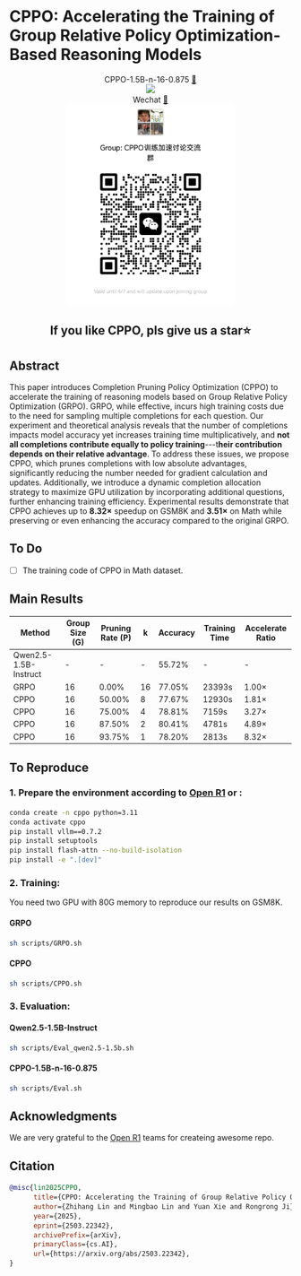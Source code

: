 # CPPO: Accelerating the Training of Group Relative Policy Optimization-Based Reasoning Models


<p align="center">
CPPO-1.5B-n-16-0.875 <a href="https://huggingface.co/Stardust1956/CPPO-1.5B-n-16-0.875">🤗</a> <br>
<a href="https://arxiv.org/abs/2503.22342"> <img src='https://img.shields.io/badge/arXiv-2503.22342-b31b1b.svg'></a> <br> Wechat <a href="./asset/wechat.jpg">💭</a> <br>

<img src="./asset/wechat.jpg" width="300">

<div align="center">
    <h2>If you like CPPO, pls give us a star⭐ </h2>
</div>

</p>

## Abstract
This paper introduces Completion Pruning Policy Optimization (CPPO) to accelerate the training of reasoning models based on Group Relative Policy Optimization (GRPO). GRPO, while effective, incurs high training costs due to the need for sampling multiple completions for each question. Our experiment and theoretical analysis reveals that the number of completions impacts model accuracy yet increases training time multiplicatively, and **not all completions contribute equally to policy training**---t**heir contribution depends on their relative advantage**. To address these issues, we propose CPPO, which prunes completions with low absolute advantages, significantly reducing the number needed for gradient calculation and updates. Additionally, we introduce a dynamic completion allocation strategy to maximize GPU utilization by incorporating additional questions, further enhancing training efficiency. Experimental results demonstrate that CPPO achieves up to **$8.32\times$** speedup on GSM8K and **$3.51\times$** on Math while preserving or even enhancing the accuracy compared to the original GRPO.

## To Do
- [ ] The training code of CPPO in Math dataset.

## Main Results
| Method                | Group Size (G) | Pruning Rate (P) | k  | Accuracy  | Training Time | Accelerate Ratio |
|-----------------------|---------------|------------------|----|-----------|---------------|------------------|
| Qwen2.5-1.5B-Instruct | -             | -                | -  | 55.72%    | -             | -                |
| GRPO                 | 16            | 0.00%            | 16 | 77.05%    | 23393s        | 1.00×            |
| CPPO                 | 16            | 50.00%           | 8  | 77.67%    | 12930s        | 1.81×            |
| CPPO                 | 16            | 75.00%           | 4  | 78.81%    | 7159s         | 3.27×            |
| CPPO                 | 16            | 87.50%           | 2  | 80.41%    | 4781s         | 4.89×            |
| CPPO                 | 16            | 93.75%           | 1  | 78.20%    | 2813s         | 8.32×            |


## To Reproduce

### 1. Prepare the environment according to [Open R1](https://github.com/huggingface/open-r1) or :
```bash
conda create -n cppo python=3.11
conda activate cppo
pip install vllm==0.7.2
pip install setuptools
pip install flash-attn --no-build-isolation
pip install -e ".[dev]"
```
### 2. Training:
You need two GPU with 80G memory to reproduce our results on GSM8K.
#### GRPO
```bash
sh scripts/GRPO.sh
```
#### CPPO
```bash
sh scripts/CPPO.sh
```
### 3. Evaluation:
#### Qwen2.5-1.5B-Instruct
```bash
sh scripts/Eval_qwen2.5-1.5b.sh
```
#### CPPO-1.5B-n-16-0.875
```bash
sh scripts/Eval.sh
```


## Acknowledgments
We are very grateful to the [Open R1](https://github.com/huggingface/open-r1) teams for createing awesome repo.


## Citation
```bibtex
@misc{lin2025CPPO,
      title={CPPO: Accelerating the Training of Group Relative Policy Optimization-Based Reasoning Models}, 
      author={Zhihang Lin and Mingbao Lin and Yuan Xie and Rongrong Ji},
      year={2025},
      eprint={2503.22342},
      archivePrefix={arXiv},
      primaryClass={cs.AI},
      url={https://arxiv.org/abs/2503.22342}, 
}
```
